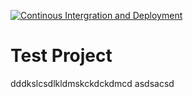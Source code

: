 [![Continous Intergration and Deployment](https://github.com/TothZoltan2018/htl-leo-live-ci-cd/actions/workflows/ci-cd.yaml/badge.svg)](https://github.com/TothZoltan2018/htl-leo-live-ci-cd/actions/workflows/ci-cd.yaml)

# Test Project

dddkslcsdlkldmskckdckdmcd
asdsacsd
